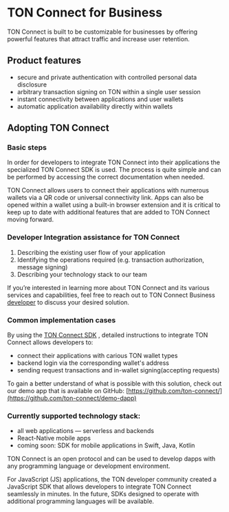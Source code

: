 # TON Connect for Business

TON Connect is built to be customizable for businesses by offering powerful features that attract traffic and increase user retention.

## Product features

- secure and private authentication with controlled personal data disclosure
- arbitrary transaction signing on TON within a single user session
- instant connectivity between applications and user wallets
- automatic application availability directly within wallets

## Adopting TON Connect

### Basic steps

In order for developers to integrate TON Connect into their applications the specialized TON Connect SDK is used. The process is quite simple and can be performed by accessing the correct documentation when needed.

TON Connect allows users to connect their applications with numerous wallets via a QR code or universal connectivity link. Apps can also be opened within a wallet using a built-in browser extension and it is critical to keep up to date with additional features that are added to TON Connect moving forward.

### Developer Integration assistance for TON Connect

1. Describing the existing user flow of your application
2. Identifying the operations required (e.g. transaction authorization, message signing)
3. Describing your technology stack to our team

If you’re interested in learning more about TON Connect and its various services and capabilities, feel free to reach out to TON Connect Business [developer](https://t.me/tonrostislav) to discuss your desired solution.

### Common implementation cases

By using the [TON Connect SDK](https://github.com/ton-connect/sdk) , detailed instructions to integrate TON Connect allows developers to:

- connect their applications with carious TON wallet types
- backend login via the corresponding wallet's address
- sending request transactions and in-wallet signing(accepting requests)

To gain a better understand of what is possible with this solution, check out our demo app that is available on GitHub: [https://github.com/ton-connect/](https://github.com/ton-connect/demo-dapp)

### Currently supported technology stack:

- all web applications — serverless and backends
- React-Native mobile apps
- coming soon: SDK for mobile applications in Swift, Java, Kotlin

TON Connect is an open protocol and can be used to develop dapps with any programming language or development environment.

For JavaScript (JS) applications, the TON developer community created a JavaScript SDK that allows developers to integrate TON Connect seamlessly in minutes. In the future, SDKs designed to operate with additional programming languages will be available.
